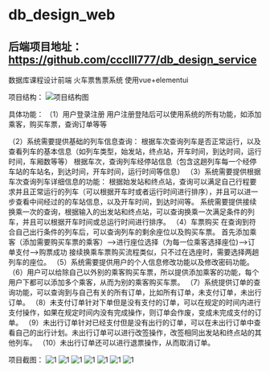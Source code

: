 # db_design_web
## 后端项目地址：https://github.com/ccclll777/db_design_service
数据库课程设计前端  火车票售票系统 使用vue+elementui

项目结构：
![项目结构图](https://github.com/ccclll777/db_design_web/blob/master/%E9%A1%B9%E7%9B%AE%E7%BB%93%E6%9E%84%E5%9B%BE.png)

具体功能：
（1）用户登录注册
用户注册登陆后可以使用系统的所有功能，如添加乘客，购买车票，查询订单等等

（2）系统需要提供基础的列车信息查询：
根据车次查询列车是否正常运行，以及查看列车的基本信息（如列车类型，始发站，终点站，开车时间，到达时间，运行时间，车厢数等等）
根据车次，查询列车经停站信息（包含这趟列车每一个经停车站的车站名，到达时间，开车时间，运行时间等信息）
（3）系统需要提供根据车次查询列车详细信息的功能：
根据始发站和终点站，查询可以满足自己行程要求并且正常运行的列车（可以根据开车时或者运行时间进行排序），并且可以进一步查看中间经过的的车站信息，以及开车时间，到达时间等。
系统需要提供接续换乘一次的查询，根据输入的出发站和终点站，可以查询换乘一次满足条件的列车，并且可以根据开车时间或总运行时间进行排序。
（4）车票购买
在查询到符合自己出行条件的列车后，可以查询列车的剩余座位以及购买车票。
首先添加乘客（添加需要购买车票的乘客）——>进行座位选择（为每一位乘客选择座位)——>订单支付——>购票成功
接续换乘车票购买流程类似，只不过在选座时，需要选择两趟列车的座位。
（5）系统需要提供用户的个人信息修改功能以及修改密码功能。
（6）用户可以给除自己以外别的乘客购买车票，所以提供添加乘客的功能，每个用户下都可以添加多个乘客，从而为别的乘客购买车票。
（7）系统提供订单的查询功能，可以查询到与自己有关的所有订单，比如所有订单，未支付订单，未出行订单。
（8）未支付订单针对下单但是没有支付的订单，可以在规定的时间内进行支付操作，如果在规定时间内没有完成操作，则订单会作废，变成未完成支付的订单。
（9）未出行订单针对已经支付但是没有出行的订单，可以在未出行订单中查看自己的出行计划。未出行订单可以进行改签操作，改签相同出发站和终点站的其他列车。
（10）未出行订单还可以进行退票操作，从而取消订单。

项目截图：
![1](https://github.com/ccclll777/db_design_web/blob/master/%E5%88%97%E8%BD%A6%E4%BF%A1%E6%81%AF.png)
![1](https://github.com/ccclll777/db_design_web/blob/master/%E6%9F%A5%E8%AF%A2%E5%88%97%E8%BD%A6%E6%97%B6%E5%88%BB%E8%A1%A8.png)
![1](https://github.com/ccclll777/db_design_web/blob/master/%E5%88%97%E8%BD%A6%E6%9F%A5%E8%AF%A2.png)
![1](https://github.com/ccclll777/db_design_web/blob/master/%E6%8D%A2%E4%B9%98%E6%9F%A5%E8%AF%A2.png)
![1](https://github.com/ccclll777/db_design_web/blob/master/%E6%8D%A2%E4%B9%98%E8%BD%A6%E7%A5%A8%E6%9F%A5%E8%AF%A2.png)
![1](https://github.com/ccclll777/db_design_web/blob/master/%E9%80%89%E5%BA%A7.png)
![1](https://github.com/ccclll777/db_design_web/blob/master/B77130E5-B054-4C6B-856E-4A794DC66CEE%E5%88%97%E8%BD%A6%E6%9F%A5%E8%AF%A21.png)
